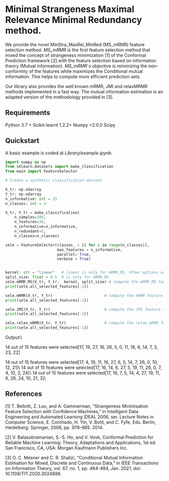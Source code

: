 # Minimal Strangeness Maximal Relevance Minimal Redundancy method.

We provide the novel MinStra_MaxRel_MinRed (MS_mRMR) feature selection method.
*MS_mRMR*  is the first feature selection method that mixed the concept of strangeness minimization [1] of the Conformal Prediction framework [2] with the feature selection based on information theory (Mutual information). *MS_mRMR*´s objective is minimizing the non-conformity of the features while maximizes the Conditional mutual information. This helps to compute more efficient prediction sets.  

Our library also provides the well known mRMR, JMI and relaxMRMR methods implemented in a fast way. The mutual information estimation is an adapted version of the methodology provided in [3].


## Requirements

Python 3.7 +
Scikit-learnt 1.2.2+
Numpy <2.0.0
Scipy 



## Quickstart

A basic example is coded at *Library/example.ipynb*.

```python
import numpy as np
from sklearn.datasets import make_classification
from main import FeatureSelector

# Create a synthetic classification dataset

X_tr: np.ndarray
Y_tr: np.ndarray
n_informative: int = 15
n_classes: int = 3

X_tr, Y_tr = make_classification(
    n_samples=300,    
    n_features=30,     
    n_informative=n_informative,  
    n_redundant=5,     
    n_classes=n_classes)  

```

```python
sele = FeatureSelector(classes_ = [i for i in range(n_classes)],
                       max_features = n_informative,
                       parallel= True,
                       verbose = True)  


kernel: str = "linear"   # linear is only for mRMR_MS. Other options are "rbf" and "poly".
split_size: float = 0.5  # is only for mRMR_MS.
sele.mRMR_MS(X_tr, Y_tr,  kernel, split_size) # compute the mRMR_MS feature selection.
print(sele.all_selected_features[-1])

sele.mRMR(X_tr, Y_tr)                       # compute the mRMR feature selection.
print(sele.all_selected_features[-1])

sele.JMI(X_tr, Y_tr)                        # compute the JMI feature selection.
print(sele.all_selected_features[-1])

sele.relax_mRMR(X_tr, Y_tr)                 # compute the relax_mRMR feature selection.
print(sele.all_selected_features[-1])

```
Output:\\

14 out of 15 features were selected[17, 19, 27, 16, 26, 5, 0, 11, 18, 6, 14, 7, 3, 23, 22]

14 out of 15 features were selected[17, 4, 19, 11, 16, 27, 6, 5, 14, 7, 26, 0, 10, 12, 21]\\
14 out of 15 features were selected[17, 16, 14, 6, 27, 5, 19, 11, 26, 0, 7, 4, 10, 3, 24]\\
14 out of 15 features were selected[17, 16, 7, 5, 14, 4, 27, 19, 11, 6, 26, 24, 10, 21, 3]\\

## References 

[1] T. Bellotti, Z. Luo, and A. Gammerman, “Strangeness Minimisation 
Feature Selection with Confidence Machines,” in Intelligent Data Engineering
and Automated Learning IDEAL 2006, ser. Lecture Notes in
Computer Science, E. Corchado, H. Yin, V. Botti, and C. Fyfe, Eds.
Berlin, Heidelberg: Springer, 2006, pp. 978–985. 2014.

[2] V. Balasubramanian, S.-S. Ho, and V. Vovk, Conformal Prediction
for Reliable Machine Learning: Theory, Adaptations and Applications,
1st ed. San Francisco, CA, USA: Morgan Kaufmann Publishers Inc.

[3] O. C. Mesner and C. R. Shalizi, "Conditional Mutual Information Estimation for Mixed, Discrete and Continuous Data," in IEEE Transactions on Information Theory, vol. 67, no. 1, pp. 464-484, Jan. 2021, doi: 10.1109/TIT.2020.3024886.



